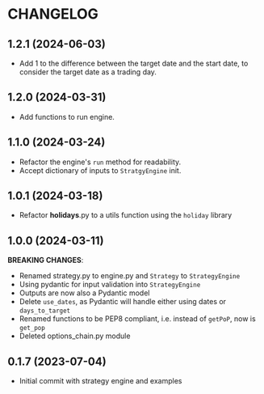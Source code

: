 # CHANGELOG

## 1.2.1 (2024-06-03)

- Add 1 to the difference between the target date and the start date, to consider the target date as a trading day.

## 1.2.0 (2024-03-31)

- Add functions to run engine.

## 1.1.0 (2024-03-24)

- Refactor the engine's `run` method for readability.
- Accept dictionary of inputs to `StratgyEngine` init.

## 1.0.1 (2024-03-18)

- Refactor __holidays__.py to a utils function using the `holiday` library

## 1.0.0 (2024-03-11)

**BREAKING CHANGES**:
- Renamed strategy.py to engine.py and `Strategy` to `StrategyEngine`
- Using pydantic for input validation into `StrategyEngine`
- Outputs are now also a Pydantic model
- Delete `use_dates`, as Pydantic will handle either using dates or `days_to_target`
- Renamed functions to be PEP8 compliant, i.e. instead of `getPoP`, now is `get_pop`
- Deleted options_chain.py module

## 0.1.7 (2023-07-04)

- Initial commit with strategy engine and examples
